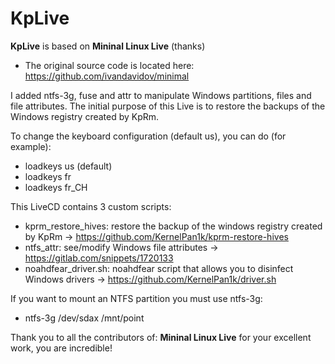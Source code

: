 # KpLive

**KpLive** is based on **Mininal Linux Live** (thanks)

- The original source code is located here: https://github.com/ivandavidov/minimal

I added ntfs-3g, fuse and attr to manipulate Windows partitions, files and file attributes. The initial purpose of this Live is to restore the backups of the Windows registry created by KpRm.

To change the keyboard configuration (default us), you can do (for example):

- loadkeys us (default)
- loadkeys fr
- loadkeys fr_CH

This LiveCD contains 3 custom scripts:

- kprm_restore_hives: restore the backup of the windows registry created by KpRm -> https://github.com/KernelPan1k/kprm-restore-hives
- ntfs_attr: see/modify Windows file attributes -> https://gitlab.com/snippets/1720133
- noahdfear_driver.sh: noahdfear script that allows you to disinfect Windows drivers -> https://github.com/KernelPan1k/driver.sh

If you want to mount an NTFS partition you must use ntfs-3g:

- ntfs-3g /dev/sdax /mnt/point


Thank you to all the contributors of: **Mininal Linux Live** for your excellent work, you are incredible!
